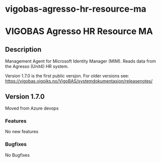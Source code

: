 ﻿# vigobas-agresso-hr-resource-ma

# VIGOBAS Agresso HR Resource MA

## Description
Management Agent for Microsoft Identity Manager (MIM). Reads data from the Agresso (Unit4) HR system.

Version 1.7.0 is the first public versjon. For older versions see: https://vigobas.vigoiks.no/VigoBAS/systemdokumentasjon/releasenotes/

## Version 1.7.0   
Moved from Azure devops 

### Features
No new features

### Bugfixes
No Bugfixes
